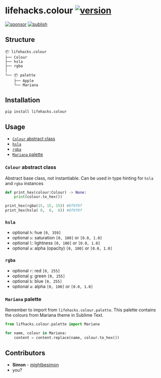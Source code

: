 # lifehacks.colour [![version](https://img.shields.io/pypi/v/lifehacks?label=)](https://pypi.org/project/lifehacks/)

[![sponsor](https://img.shields.io/github/sponsors/mightbesimon?color=red&label=Sponsor&logo=github)](https://github.com/sponsors/mightbesimon)
[![publish](https://github.com/mightbesimon/lifehacks.colour/actions/workflows/publish.yml/badge.svg)](https://github.com/mightbesimon/lifehacks.colour)

## Structure

```plaintext
📦 lifehacks.colour
├── Colour
├── hsla
├── rgba
│
└── 📦 palette
    ├── Apple
    └── Mariana
```

## Installation

```bash
pip install lifehacks.colour
```

## Usage

- [`Colour` abstract class](#colour-abstract-class)
- [`hsla`](#hsla)
- [`rgba`](#rgba)
- [`Mariana` palette](#mariana-palette)

### `Colour` abstract class

Abstract base class, not instantiable.
Can be used in type hinting for `hsla` and `rgba` instances

```python
def print_hex(colour:Colour) -> None:
	print(colour.to_hex())

print_hex(rgba(15, 15, 15))	#0f0f0f
print_hex(hsla( 0,  0,  6))	#0f0f0f
```

### `hsla`

- optional `h`: hue `[0, 359]`
- optional `s`: saturation `[0, 100]` or `[0.0, 1.0]`
- optional `l`: lightness `[0, 100]` or `[0.0, 1.0]`
- optional `a`: alpha (opacity) `[0, 100]` or `[0.0, 1.0]`

### `rgba`

- optional `r`: red `[0, 255]`
- optional `g`: green `[0, 255]`
- optional `b`: blue `[0, 255]`
- optional `a`: alpha `[0, 100]` or `[0.0, 1.0]`

### `Mariana` palette

Remember to import from `lifehacks.colour.palette`.
This palette contains the colours from Mariana theme in Sublime Text.

```python
from lifhacks.colour.palette import Mariana

for name, colour in Mariana:
    content = content.replace(name, colour.to_hex())
```

## Contributors

- **Simon** - [mightbesimon](https://github.com/mightbesimon)
- you?
